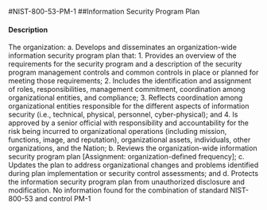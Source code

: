 #NIST-800-53-PM-1
##Information Security Program Plan
#### Description
The organization:
  a.  Develops and disseminates an organization-wide information security program plan that:
    1.  Provides an overview of the requirements for the security program and a description of the security program management controls and common controls in place or planned for meeting those requirements;
    2.  Includes the identification and assignment of roles, responsibilities, management commitment, coordination among organizational entities, and compliance;
    3.  Reflects coordination among organizational entities responsible for the different aspects of information security (i.e., technical, physical, personnel, cyber-physical); and
    4.  Is approved by a senior official with responsibility and accountability for the risk being incurred to organizational operations (including mission, functions, image, and reputation), organizational assets, individuals, other organizations, and the Nation;
  b.  Reviews the organization-wide information security program plan [Assignment: organization-defined frequency];
  c.  Updates the plan to address organizational changes and problems identified during plan implementation or security control assessments; and
  d.  Protects the information security program plan from unauthorized disclosure and modification.
No information found for the combination of standard NIST-800-53 and control PM-1
